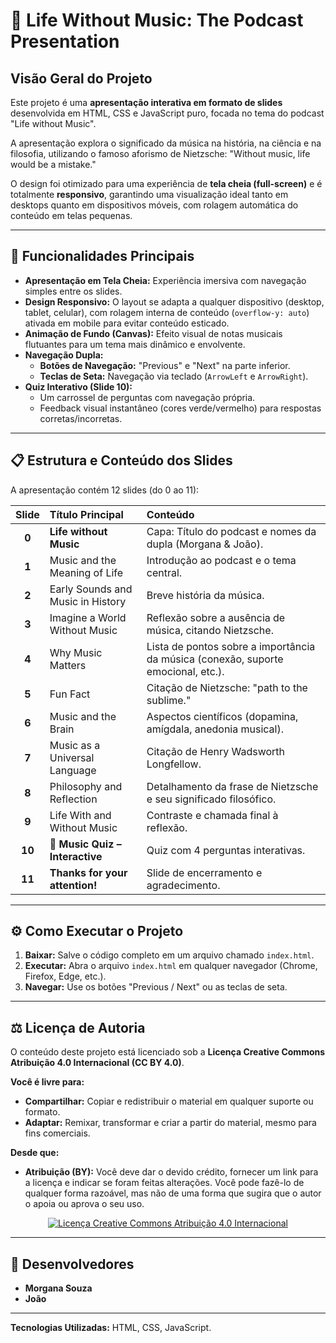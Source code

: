 # 🎵 Life Without Music: The Podcast Presentation

## Visão Geral do Projeto

Este projeto é uma **apresentação interativa em formato de slides** desenvolvida em HTML, CSS e JavaScript puro, focada no tema do podcast "Life without Music".

A apresentação explora o significado da música na história, na ciência e na filosofia, utilizando o famoso aforismo de Nietzsche: "Without music, life would be a mistake."

O design foi otimizado para uma experiência de **tela cheia (full-screen)** e é totalmente **responsivo**, garantindo uma visualização ideal tanto em desktops quanto em dispositivos móveis, com rolagem automática do conteúdo em telas pequenas.

---

## 🚀 Funcionalidades Principais

* **Apresentação em Tela Cheia:** Experiência imersiva com navegação simples entre os slides.
* **Design Responsivo:** O layout se adapta a qualquer dispositivo (desktop, tablet, celular), com rolagem interna de conteúdo (`overflow-y: auto`) ativada em mobile para evitar conteúdo esticado.
* **Animação de Fundo (Canvas):** Efeito visual de notas musicais flutuantes para um tema mais dinâmico e envolvente.
* **Navegação Dupla:**
    * **Botões de Navegação:** "Previous" e "Next" na parte inferior.
    * **Teclas de Seta:** Navegação via teclado (`ArrowLeft` e `ArrowRight`).
* **Quiz Interativo (Slide 10):**
    * Um carrossel de perguntas com navegação própria.
    * Feedback visual instantâneo (cores verde/vermelho) para respostas corretas/incorretas.

---

## 📋 Estrutura e Conteúdo dos Slides

A apresentação contém 12 slides (do 0 ao 11):

| Slide | Título Principal | Conteúdo |
| :---: | :--- | :--- |
| **0** | **Life without Music** | Capa: Título do podcast e nomes da dupla (Morgana & João). |
| **1** | Music and the Meaning of Life | Introdução ao podcast e o tema central. |
| **2** | Early Sounds and Music in History | Breve história da música. |
| **3** | Imagine a World Without Music | Reflexão sobre a ausência de música, citando Nietzsche. |
| **4** | Why Music Matters | Lista de pontos sobre a importância da música (conexão, suporte emocional, etc.). |
| **5** | Fun Fact | Citação de Nietzsche: "path to the sublime." |
| **6** | Music and the Brain | Aspectos científicos (dopamina, amígdala, anedonia musical). |
| **7** | Music as a Universal Language | Citação de Henry Wadsworth Longfellow. |
| **8** | Philosophy and Reflection | Detalhamento da frase de Nietzsche e seu significado filosófico. |
| **9** | Life With and Without Music | Contraste e chamada final à reflexão. |
| **10** | **🎵 Music Quiz – Interactive** | Quiz com 4 perguntas interativas. |
| **11** | **Thanks for your attention!** | Slide de encerramento e agradecimento. |

---

## ⚙️ Como Executar o Projeto

1.  **Baixar:** Salve o código completo em um arquivo chamado `index.html`.
2.  **Executar:** Abra o arquivo `index.html` em qualquer navegador (Chrome, Firefox, Edge, etc.).
3.  **Navegar:** Use os botões "Previous / Next" ou as teclas de seta.

---

## ⚖️ Licença de Autoria

O conteúdo deste projeto está licenciado sob a **Licença Creative Commons Atribuição 4.0 Internacional (CC BY 4.0)**.

**Você é livre para:**
* **Compartilhar:** Copiar e redistribuir o material em qualquer suporte ou formato.
* **Adaptar:** Remixar, transformar e criar a partir do material, mesmo para fins comerciais.

**Desde que:**
* **Atribuição (BY):** Você deve dar o devido crédito, fornecer um link para a licença e indicar se foram feitas alterações. Você pode fazê-lo de qualquer forma razoável, mas não de uma forma que sugira que o autor o apoia ou aprova o seu uso.

<p align="center">
  <a href="https://creativecommons.org/licenses/by/4.0/" target="_blank">
    <img src="https://i.creativecommons.org/l/by/4.0/88x31.png" alt="Licença Creative Commons Atribuição 4.0 Internacional" />
  </a>
</p>

---

## 👤 Desenvolvedores

* **Morgana Souza**
* **João**

---

**Tecnologias Utilizadas:** HTML, CSS, JavaScript.
